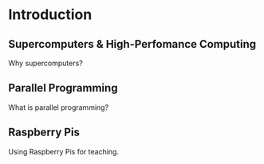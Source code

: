 # Introduction

## Supercomputers & High-Perfomance Computing

Why supercomputers? 

## Parallel Programming

What is parallel programming?

## Raspberry Pis

Using Raspberry Pis for teaching.
